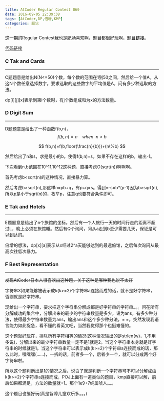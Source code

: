```yaml
---
title: AtCoder Regular Contest 060
date: 2016-09-05 22:39:38
tags: [AtCoder,DP,倍增,KMP]
categories: 题记
---
```


这一期的Regular Contest我也是肥肠喜欢啊，题目都很好玩啊，[题目链接](http://arc060.contest.atcoder.jp/assignments)。

[代码链接](https://github.com/2997ms/My_Algorithm/tree/master/AtCoder/Regular_Contest_060)

### C Tak and Cards

-----

C题题意是给出N(N<=50)个数，每个数的范围在1到50之间，然后给一个值A。从这N个数任意选择数字，要求选取的这些数字的平均值是A，问有多少种选取的方法。

dp[i\][j\][x\]表示到第i个数时，有j个数组成和为x的方法数量。



### D Digit Sum

------

D题题意是给出了一种函数f(b,n)，
$$
f(b,n)=n   \    \  \  \ when\ \  n<b
$$

$$
f(b,n)=f(b,floor(\frac{n}{b}))+(n\%b)
$$

然后给出了n和s，求是最小的b，使得f(b,n)=s。如果不存在这样的b，输出-1。

下次看到n,b范围在10^11,10^12这种题，直接考虑O(sqrt(n))啊啊啊。

首先考虑b<sqrt(n)的这种情况，直接暴力算。

然后考虑b>sqrt(n),那这样n=pb+q，有p+q=s。得到n-s=b*(p-1)因为b>sqrt(n),所以p是小于sqrt(n)的，枚举p，注意q也要符合条件即可。



### E Tak and Hotels

-----

E题题意是给出了n个旅馆的坐标，然后有一个人旅行一天的时间行走的距离不超过L，晚上必须在旅馆睡。然后有Q个询问，问从a走到b至少需要几天，保证是可以到达的。

倍增的想法，dp[x\][a\]表示从x经过2^a天能够达到的最远旅馆，之后每次询问从最高次往低次暴力。



### F Best Representation

------

~~发现AtCoder日本人很喜欢出这种题，关于这种是哪种我也说不太好~~

字符串X如果能够被表示成k(k>=2)个字符串a连接而成的话，就不是好字符串，否则就是好字符串。

现给出一个字符串，要求把这个字符串分解成都是好字符串的字符串。。。问在所有分解成功的集合中，分解出来的最少的字符串数量是多少，设为ans，有多少种分法，使得最少字符串数量为ans，输出ans和这个多少种分法。= =。突然发现我语言能力如此捉急，看不懂的看英文吧，当然我觉得那个也挺难懂的。



这个题就好玩在，排除所有字符相等的情况(这种情况输出的是strlen(w)，1,不用多说)，分解出来的最少字符串数量一定不是1就是2。当这个字符串本身就是好字符串的时候就是1。当这个字符串可以表示成k(k>=2)个字符串a连接而成的话，那么此时，嘿嘿嘿(……)，一拆的话，前者多一个，后者少一个，就可以分成两个好字符串啦。

所以这个题判断出是1的情况之后，说白了就是判断一个字符串可不可以分解成由k(k>=2)个字符串a连接而成，POJ上面有一道类似的题目，kmp直接可以解，前后如果都满足，方法的数量就+1。那个1e9+7纯属唬人。。。

这个题目也挺好玩(真是智障儿童欢乐多。。。)
